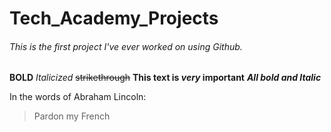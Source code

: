 # Tech_Academy_Projects

###### This is the first project I've ever worked on using Github.
**BOLD**
*Italicized*
~~strikethrough~~
**This text is  _very_ important**
***All bold and Italic***


In the words of Abraham Lincoln:

> Pardon my French
